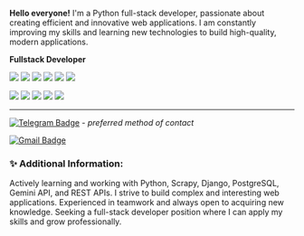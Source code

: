 **Hello everyone!**
I'm a Python full-stack developer, passionate about creating efficient and innovative web applications.
I am constantly improving my skills and learning new technologies to build high-quality, modern applications.

**Fullstack Developer**

<img src="https://img.shields.io/badge/Python-3776AB?style=for-the-badge&logo=python&logoColor=white" /> <img src="https://img.shields.io/badge/FastAPI-%2338761d?style=for-the-badge&logo=fastapi&logoColor=white" /> <img src="https://img.shields.io/badge/Django-092E20?style=for-the-badge&logo=django&logoColor=white" /> <img src="https://img.shields.io/badge/JavaScript-F7DF1E?style=for-the-badge&logo=javascript&logoColor=black" /> <img src="https://img.shields.io/badge/HTML5-E34F26?style=for-the-badge&logo=html5&logoColor=white" /> <img src="https://img.shields.io/badge/CSS3-1572B6?style=for-the-badge&logo=css3&logoColor=white" />

<img src="https://img.shields.io/badge/PostgreSQL-316192?style=for-the-badge&logo=postgresql&logoColor=white" /> <img src="https://img.shields.io/badge/React-20232A?style=for-the-badge&logo=react&logoColor=61DAFB" /> <img src="https://img.shields.io/badge/Git-F05032?style=for-the-badge&logo=git&logoColor=white" /> <img src="https://img.shields.io/badge/Docker-2CA5E0?style=for-the-badge&logo=docker&logoColor=white" /> <img src="https://img.shields.io/badge/Redis-DC382D?style=for-the-badge&logo=redis&logoColor=white" />
<hr>

[![Telegram Badge](https://img.shields.io/badge/Telegram-2CA5E0?style=for-the-badge&logo=telegram&logoColor=white)](https://t.me/YarmarkaAr) - *preferred method of contact*

[![Gmail Badge](https://img.shields.io/badge/Gmail-D14836?style=for-the-badge&logo=gmail&logoColor=white)](mailto:rex6961@gmail.com)

### ✨ Additional Information:

Actively learning and working with Python, Scrapy, Django, PostgreSQL, Gemini API, and REST APIs. I strive to build complex and interesting web applications. Experienced in teamwork and always open to acquiring new knowledge. Seeking a full-stack developer position where I can apply my skills and grow professionally.
